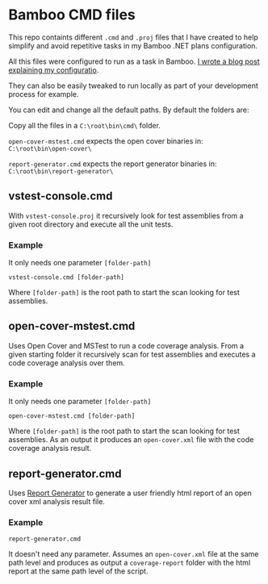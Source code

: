 # Bamboo CMD files

This repo containts different `.cmd` and `.proj` files that I have created to help simplify and avoid repetitive tasks in my Bamboo .NET plans configuration.

All this files were configured to run as a task in Bamboo. [I wrote a blog post explaining my configuratio](https://mamcer.github.io/2017-02-04-bamboo-cmd-tools/). 

They can also be easily tweaked to run locally as part of your development process for example.

You can edit and change all the default paths. By default the folders are:

Copy all the files in a `C:\root\bin\cmd\` folder. 

`open-cover-mstest.cmd` expects the open cover binaries in: `C:\root\bin\open-cover\`

`report-generator.cmd` expects the report generator binaries in: `C:\root\bin\report-generator\`

## vstest-console.cmd

With `vstest-console.proj` it recursively look for test assemblies from a given root directory and execute all the unit tests.

### Example

It only needs one parameter `[folder-path]`

    vstest-console.cmd [folder-path]

Where `[folder-path]` is the root path to start the scan looking for test assemblies. 

## open-cover-mstest.cmd

Uses Open Cover and MSTest to run a code coverage analysis. From a given starting folder it recursively scan for test assemblies and executes a code coverage analysis over them.

### Example  

It only needs one parameter `[folder-path]`

    open-cover-mstest.cmd [folder-path]

Where `[folder-path]` is the root path to start the scan looking for test assemblies. As an output it produces an `open-cover.xml` file with the code coverage analysis result.

## report-generator.cmd

Uses [Report Generator](http://danielpalme.github.io/ReportGenerator/) to generate a user friendly html report of an open cover xml analysis result file.

### Example  

    report-generator.cmd

It doesn't need any parameter. Assumes an `open-cover.xml` file at the same path level and produces as output a `coverage-report` folder with the html report at the same path level of the script. 
